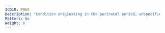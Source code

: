 ```yaml
---
ICD10: P969
Description: "Condition originating in the perinatal period, unspecified"
Matters: No
Weight: 0
---
```

